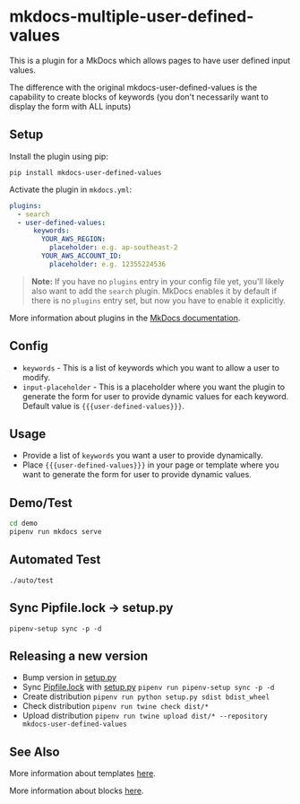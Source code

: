 # mkdocs-multiple-user-defined-values

This is a plugin for a MkDocs which allows pages to have user defined input values.

The difference with the original mkdocs-user-defined-values is the capability to create blocks of keywords (you don't necessarily want to display the form with ALL inputs)

## Setup

Install the plugin using pip:

`pip install mkdocs-user-defined-values`

Activate the plugin in `mkdocs.yml`:

```yaml
plugins:
  - search
  - user-defined-values:
      keywords:
        YOUR_AWS_REGION:
          placeholder: e.g. ap-southeast-2
        YOUR_AWS_ACCOUNT_ID:
          placeholder: e.g. 12355224536
```

> **Note:** If you have no `plugins` entry in your config file yet, you'll likely also want to add the `search` plugin. MkDocs enables it by default if there is no `plugins` entry set, but now you have to enable it explicitly.

More information about plugins in the [MkDocs documentation][mkdocs-plugins].

## Config

- `keywords` - This is a list of keywords which you want to allow a user to modify.
- `input-placeholder` - This is a placeholder where you want the plugin to generate the form for user to provide dynamic values for each keyword. Default value is `{{{user-defined-values}}}`.

## Usage

- Provide a list of `keywords` you want a user to provide dynamically.
- Place `{{{user-defined-values}}}` in your page or template where you want to generate the form for user to provide dynamic values.

## Demo/Test

```bash
cd demo
pipenv run mkdocs serve
```

## Automated Test

```
./auto/test
```

## Sync Pipfile.lock -> setup.py

```
pipenv-setup sync -p -d
```

## Releasing a new version

- Bump version in [setup.py](/setup.py#L13)
- Sync [Pipfile.lock](/Pipfile.lock) with [setup.py](/setup.py) `pipenv run pipenv-setup sync -p -d`
- Create distribution `pipenv run python setup.py sdist bdist_wheel`
- Check distribution `pipenv run twine check dist/*`
- Upload distribution `pipenv run twine upload dist/* --repository mkdocs-user-defined-values`

## See Also

More information about templates [here][mkdocs-template].

More information about blocks [here][mkdocs-block].

[mkdocs-plugins]: http://www.mkdocs.org/user-guide/plugins/
[mkdocs-template]: https://www.mkdocs.org/user-guide/custom-themes/#template-variables
[mkdocs-block]: https://www.mkdocs.org/user-guide/styling-your-docs/#overriding-template-blocks
